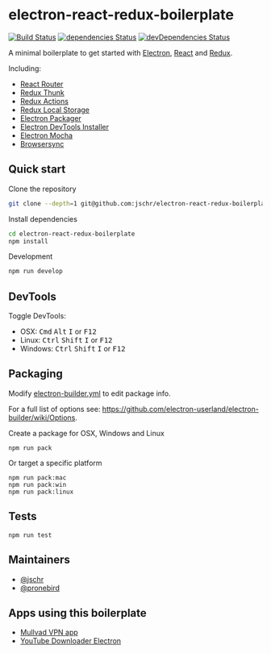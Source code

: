 # electron-react-redux-boilerplate
[![Build Status](https://api.travis-ci.org/jschr/electron-react-redux-boilerplate.svg)](https://travis-ci.org/jschr/electron-react-redux-boilerplate)
[![dependencies Status](https://david-dm.org/jschr/electron-react-redux-boilerplate/status.svg)](https://david-dm.org/jschr/electron-react-redux-boilerplate)
[![devDependencies Status](https://david-dm.org/jschr/electron-react-redux-boilerplate/dev-status.svg)](https://david-dm.org/jschr/electron-react-redux-boilerplate?type=dev)

A minimal boilerplate to get started with [Electron](http://electron.atom.io/), [React](https://facebook.github.io/react/) and [Redux](http://redux.js.org/).

Including:

* [React Router](https://reacttraining.com/react-router/)
* [Redux Thunk](https://github.com/gaearon/redux-thunk/)
* [Redux Actions](https://github.com/acdlite/redux-actions/)
* [Redux Local Storage](https://github.com/elgerlambert/redux-localstorage/)
* [Electron Packager](https://github.com/electron-userland/electron-packager)
* [Electron DevTools Installer](https://github.com/MarshallOfSound/electron-devtools-installer)
* [Electron Mocha](https://github.com/jprichardson/electron-mocha)
* [Browsersync](https://browsersync.io/)

## Quick start

Clone the repository
```bash
git clone --depth=1 git@github.com:jschr/electron-react-redux-boilerplate.git
```

Install dependencies
```bash
cd electron-react-redux-boilerplate
npm install
```

Development
```bash
npm run develop
```

## DevTools

Toggle DevTools:

* OSX: <kbd>Cmd</kbd> <kbd>Alt</kbd> <kbd>I</kbd> or <kbd>F12</kbd>
* Linux: <kbd>Ctrl</kbd> <kbd>Shift</kbd> <kbd>I</kbd> or <kbd>F12</kbd>
* Windows: <kbd>Ctrl</kbd> <kbd>Shift</kbd> <kbd>I</kbd> or <kbd>F12</kbd>

## Packaging

Modify [electron-builder.yml](./electron-builder.yml) to edit package info.

For a full list of options see: https://github.com/electron-userland/electron-builder/wiki/Options.

Create a package for OSX, Windows and Linux
```
npm run pack
```

Or target a specific platform
```
npm run pack:mac
npm run pack:win
npm run pack:linux
```

## Tests

```
npm run test
```

## Maintainers

- [@jschr](https://github.com/jschr)
- [@pronebird](https://github.com/pronebird)

## Apps using this boilerplate

- [Mullvad VPN app](https://github.com/mullvad/mullvadvpn-app)
- [YouTube Downloader Electron](https://github.com/vanzylv/youtube-downloader-electron)
